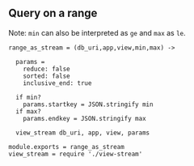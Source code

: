Query on a range
----------------

Note: `min` can also be interpreted as `ge` and `max` as `le`.

    range_as_stream = (db_uri,app,view,min,max) ->

      params =
        reduce: false
        sorted: false
        inclusive_end: true

      if min?
        params.startkey = JSON.stringify min
      if max?
        params.endkey = JSON.stringify max

      view_stream db_uri, app, view, params

    module.exports = range_as_stream
    view_stream = require './view-stream'

